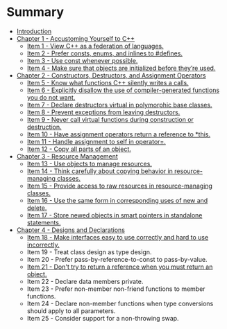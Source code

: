 # Summary

* [Introduction](README.md)
* [Chapter 1 -  Accustoming Yourself to C++](chapter-1-accustoming-yourself-to-c-++.md)
  * [Item 1 - View C++ as a federation of languages.](chapter-1-accustoming-yourself-to-c-++/item-1.md)
  * [Item 2 - Prefer consts, enums, and inlines to \#defines.](chapter-1-accustoming-yourself-to-c-++/item-2.md)
  * [Item 3 - Use const whenever possible.](chapter-1-accustoming-yourself-to-c-++/item-3.md)
  * [Item 4 - Make sure that objects are initialized before they’re used.](chapter-1-accustoming-yourself-to-c-++/item-4.md)
* [Chapter 2 - Constructors, Destructors, and Assignment Operators](chapter-2-constructors-destructors-and-assignment-operators.md)
  * [Item 5 - Know what functions C++ silently writes a calls.](chapter-2-constructors-destructors-and-assignment-operators/item-5.md)
  * [Item 6 - Explicitly disallow the use of compiler-generated functions you do not want.](chapter-2-constructors-destructors-and-assignment-operators/item-6.md)
  * [Item 7 - Declare destructors virtual in polymorphic base classes.](chapter-2-constructors-destructors-and-assignment-operators/item-7.md)
  * [Item 8 - Prevent exceptions from leaving destructors.](chapter-2-constructors-destructors-and-assignment-operators/item-8.md)
  * [Item 9 - Never call virtual functions during construction or destruction.](chapter-2-constructors-destructors-and-assignment-operators/item-9.md)
  * [Item 10 - Have assignment operators return a reference to \*this.](chapter-2-constructors-destructors-and-assignment-operators/item-10.md)
  * [Item 11 - Handle assignment to self in operator=.](chapter-2-constructors-destructors-and-assignment-operators/item-11.md)
  * [Item 12 - Copy all parts of an object.](chapter-2-constructors-destructors-and-assignment-operators/item-12.md)
* [Chapter 3 - Resource Management](chapter-3-resource-management.md)
  * [Item 13 - Use objects to manage resources.](chapter-3-resource-management/item-13.md)
  * [Item 14 - Think carefully about copying behavior in resource-managing classes.](chapter-3-resource-management/item-14.md)
  * [Item 15 - Provide access to raw resources in resource-managing classes.](chapter-3-resource-management/item-15.md)
  * [Item 16 - Use the same form in corresponding uses of new and delete.](chapter-3-resource-management/item-16.md)
  * [Item 17 - Store newed objects in smart pointers in standalone statements.](chapter-3-resource-management/item-17.md)
* [Chapter 4 - Designs and Declarations](chapter-4-designs-and-declarations.md)
  * [Item 18 - Make interfaces easy to use correctly and hard to use incorrectly.](item-14.md)
  * Item 19 - Treat class design as type design.
  * Item 20 - Prefer pass-by-reference-to-const to pass-by-value.
  * [Item 21 - Don't try to return a reference when you must return an object.](item-21.md)
  * Item 22 - Declare data members private.
  * Item 23 - Prefer non-member non-friend functions to member functions.
  * Item 24 - Declare non-member functions when type conversions should apply to all parameters.
  * Item 25 - Consider support for a non-throwing swap.

